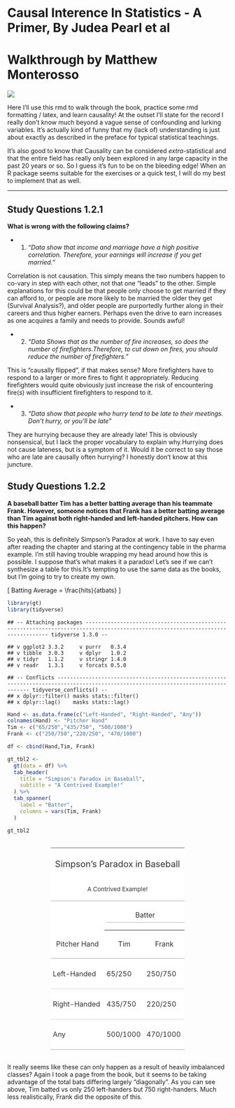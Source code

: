 Causal Interence In Statistics - A Primer, By Judea Pearl et al
================

# Walkthrough by Matthew Monterosso

![](C:\\Users\\Matth\\Desktop\\causal.jpg)

Here I’ll use this rmd to walk through the book, practice some rmd
formatting / latex, and learn causality\! At the outset I’ll state for
the record I really don’t know much beyond a vague sense of confounding
and lurking variables. It’s actually kind of funny that my (lack of)
understanding is just about exactly as described in the preface for
typical statistical teachings.

It’s also good to know that Causality can be considered
*extra*-statistical and that the entire field has really only been
explored in any large capacity in the past 20 years or so. So I guess
it’s fun to be on the bleeding edge\! When an R package seems suitable
for the exercises or a quick test, I will do my best to implement that
as well.

-----

## Study Questions 1.2.1

**What is wrong with the following claims?**

  - 1)  *“Data show that income and marriage have a high positive
        correlation. Therefore, your earnings will increase if you get
        married.”*

Correlation is not causation. This simply means the two numbers happen
to co-vary in step with each other, not that one “leads” to the other.
Simple explanations for this could be that people only choose to get
married if they can afford to, or people are more likely to be married
the older they get (Survival Analysis?), and older people are
purportedly further along in their careers and thus higher earners.
Perhaps even the drive to earn increases as one acquires a family and
needs to provide. Sounds awful\!

  - 2)  *“Data Shows that as the number of fire increases, so does the
        number of firefighters.Therefore, to cut down on fires, you
        should reduce the number of firefighters.”*

This is “causally flipped”, if that makes sense? More firefighters have
to respond to a larger or more fires to fight it appropriately. Reducing
firefighters would quite obviously just increase the risk of
encountering fire(s) with insufficient firefighters to respond to it.

  - 3)  *“Data show that people who hurry tend to be late to their
        meetings. Don’t hurry, or you’ll be late”*

They are hurrying because they are already late\! This is obviously
nonsensical, but I lack the proper vocabulary to explain why.Hurrying
does not cause lateness, but is a symptom of it. Would it be correct to
say those who are late are causally often hurrying? I honestly don’t
know at this juncture.

## Study Questions 1.2.2

**A baseball batter Tim has a better batting average than his teammate
Frank. However, someone notices that Frank has a better batting average
than Tim against both right-handed and left-handed pitchers. How can
this happen?**

So yeah, this is definitely Simpson’s Paradox at work. I have to say
even after reading the chapter and staring at the contingency table in
the pharma example. I’m still having trouble wrapping my head around how
this is possible. I suppose that’s what makes it a paradox\! Let’s see
if we can’t synthesize a table for this.It’s tempting to use the same
data as the books, but I’m going to try to create my own.

\[ Batting Average = \frac{hits}{atbats} \]

``` r
library(gt)
library(tidyverse)
```

    ## -- Attaching packages -------------------------------------------------------------------------------------------------------------------------------- tidyverse 1.3.0 --

    ## v ggplot2 3.3.2     v purrr   0.3.4
    ## v tibble  3.0.3     v dplyr   1.0.2
    ## v tidyr   1.1.2     v stringr 1.4.0
    ## v readr   1.3.1     v forcats 0.5.0

    ## -- Conflicts ----------------------------------------------------------------------------------------------------------------------------------- tidyverse_conflicts() --
    ## x dplyr::filter() masks stats::filter()
    ## x dplyr::lag()    masks stats::lag()

``` r
Hand <- as.data.frame(c("Left-Handed", "Right-Handed", "Any"))
colnames(Hand) <- "Pitcher Hand"
Tim <- c("65/250","435/750", "500/1000")
Frank <- c("250/750","220/250", "470/1000")

df <- cbind(Hand,Tim, Frank)

gt_tbl2 <- 
  gt(data = df) %>%
  tab_header(
    title = "Simpson's Paradox in Baseball",
    subtitle = "A Contrived Example!"
  ) %>%
  tab_spanner(
    label = "Batter",
    columns = vars(Tim, Frank)
  )

gt_tbl2
```

<!--html_preserve-->

<style>html {
  font-family: -apple-system, BlinkMacSystemFont, 'Segoe UI', Roboto, Oxygen, Ubuntu, Cantarell, 'Helvetica Neue', 'Fira Sans', 'Droid Sans', Arial, sans-serif;
}

#qnigmpceah .gt_table {
  display: table;
  border-collapse: collapse;
  margin-left: auto;
  margin-right: auto;
  color: #333333;
  font-size: 16px;
  font-weight: normal;
  font-style: normal;
  background-color: #FFFFFF;
  width: auto;
  border-top-style: solid;
  border-top-width: 2px;
  border-top-color: #A8A8A8;
  border-right-style: none;
  border-right-width: 2px;
  border-right-color: #D3D3D3;
  border-bottom-style: solid;
  border-bottom-width: 2px;
  border-bottom-color: #A8A8A8;
  border-left-style: none;
  border-left-width: 2px;
  border-left-color: #D3D3D3;
}

#qnigmpceah .gt_heading {
  background-color: #FFFFFF;
  text-align: center;
  border-bottom-color: #FFFFFF;
  border-left-style: none;
  border-left-width: 1px;
  border-left-color: #D3D3D3;
  border-right-style: none;
  border-right-width: 1px;
  border-right-color: #D3D3D3;
}

#qnigmpceah .gt_title {
  color: #333333;
  font-size: 125%;
  font-weight: initial;
  padding-top: 4px;
  padding-bottom: 4px;
  border-bottom-color: #FFFFFF;
  border-bottom-width: 0;
}

#qnigmpceah .gt_subtitle {
  color: #333333;
  font-size: 85%;
  font-weight: initial;
  padding-top: 0;
  padding-bottom: 4px;
  border-top-color: #FFFFFF;
  border-top-width: 0;
}

#qnigmpceah .gt_bottom_border {
  border-bottom-style: solid;
  border-bottom-width: 2px;
  border-bottom-color: #D3D3D3;
}

#qnigmpceah .gt_col_headings {
  border-top-style: solid;
  border-top-width: 2px;
  border-top-color: #D3D3D3;
  border-bottom-style: solid;
  border-bottom-width: 2px;
  border-bottom-color: #D3D3D3;
  border-left-style: none;
  border-left-width: 1px;
  border-left-color: #D3D3D3;
  border-right-style: none;
  border-right-width: 1px;
  border-right-color: #D3D3D3;
}

#qnigmpceah .gt_col_heading {
  color: #333333;
  background-color: #FFFFFF;
  font-size: 100%;
  font-weight: normal;
  text-transform: inherit;
  border-left-style: none;
  border-left-width: 1px;
  border-left-color: #D3D3D3;
  border-right-style: none;
  border-right-width: 1px;
  border-right-color: #D3D3D3;
  vertical-align: bottom;
  padding-top: 5px;
  padding-bottom: 6px;
  padding-left: 5px;
  padding-right: 5px;
  overflow-x: hidden;
}

#qnigmpceah .gt_column_spanner_outer {
  color: #333333;
  background-color: #FFFFFF;
  font-size: 100%;
  font-weight: normal;
  text-transform: inherit;
  padding-top: 0;
  padding-bottom: 0;
  padding-left: 4px;
  padding-right: 4px;
}

#qnigmpceah .gt_column_spanner_outer:first-child {
  padding-left: 0;
}

#qnigmpceah .gt_column_spanner_outer:last-child {
  padding-right: 0;
}

#qnigmpceah .gt_column_spanner {
  border-bottom-style: solid;
  border-bottom-width: 2px;
  border-bottom-color: #D3D3D3;
  vertical-align: bottom;
  padding-top: 5px;
  padding-bottom: 6px;
  overflow-x: hidden;
  display: inline-block;
  width: 100%;
}

#qnigmpceah .gt_group_heading {
  padding: 8px;
  color: #333333;
  background-color: #FFFFFF;
  font-size: 100%;
  font-weight: initial;
  text-transform: inherit;
  border-top-style: solid;
  border-top-width: 2px;
  border-top-color: #D3D3D3;
  border-bottom-style: solid;
  border-bottom-width: 2px;
  border-bottom-color: #D3D3D3;
  border-left-style: none;
  border-left-width: 1px;
  border-left-color: #D3D3D3;
  border-right-style: none;
  border-right-width: 1px;
  border-right-color: #D3D3D3;
  vertical-align: middle;
}

#qnigmpceah .gt_empty_group_heading {
  padding: 0.5px;
  color: #333333;
  background-color: #FFFFFF;
  font-size: 100%;
  font-weight: initial;
  border-top-style: solid;
  border-top-width: 2px;
  border-top-color: #D3D3D3;
  border-bottom-style: solid;
  border-bottom-width: 2px;
  border-bottom-color: #D3D3D3;
  vertical-align: middle;
}

#qnigmpceah .gt_from_md > :first-child {
  margin-top: 0;
}

#qnigmpceah .gt_from_md > :last-child {
  margin-bottom: 0;
}

#qnigmpceah .gt_row {
  padding-top: 8px;
  padding-bottom: 8px;
  padding-left: 5px;
  padding-right: 5px;
  margin: 10px;
  border-top-style: solid;
  border-top-width: 1px;
  border-top-color: #D3D3D3;
  border-left-style: none;
  border-left-width: 1px;
  border-left-color: #D3D3D3;
  border-right-style: none;
  border-right-width: 1px;
  border-right-color: #D3D3D3;
  vertical-align: middle;
  overflow-x: hidden;
}

#qnigmpceah .gt_stub {
  color: #333333;
  background-color: #FFFFFF;
  font-size: 100%;
  font-weight: initial;
  text-transform: inherit;
  border-right-style: solid;
  border-right-width: 2px;
  border-right-color: #D3D3D3;
  padding-left: 12px;
}

#qnigmpceah .gt_summary_row {
  color: #333333;
  background-color: #FFFFFF;
  text-transform: inherit;
  padding-top: 8px;
  padding-bottom: 8px;
  padding-left: 5px;
  padding-right: 5px;
}

#qnigmpceah .gt_first_summary_row {
  padding-top: 8px;
  padding-bottom: 8px;
  padding-left: 5px;
  padding-right: 5px;
  border-top-style: solid;
  border-top-width: 2px;
  border-top-color: #D3D3D3;
}

#qnigmpceah .gt_grand_summary_row {
  color: #333333;
  background-color: #FFFFFF;
  text-transform: inherit;
  padding-top: 8px;
  padding-bottom: 8px;
  padding-left: 5px;
  padding-right: 5px;
}

#qnigmpceah .gt_first_grand_summary_row {
  padding-top: 8px;
  padding-bottom: 8px;
  padding-left: 5px;
  padding-right: 5px;
  border-top-style: double;
  border-top-width: 6px;
  border-top-color: #D3D3D3;
}

#qnigmpceah .gt_striped {
  background-color: rgba(128, 128, 128, 0.05);
}

#qnigmpceah .gt_table_body {
  border-top-style: solid;
  border-top-width: 2px;
  border-top-color: #D3D3D3;
  border-bottom-style: solid;
  border-bottom-width: 2px;
  border-bottom-color: #D3D3D3;
}

#qnigmpceah .gt_footnotes {
  color: #333333;
  background-color: #FFFFFF;
  border-bottom-style: none;
  border-bottom-width: 2px;
  border-bottom-color: #D3D3D3;
  border-left-style: none;
  border-left-width: 2px;
  border-left-color: #D3D3D3;
  border-right-style: none;
  border-right-width: 2px;
  border-right-color: #D3D3D3;
}

#qnigmpceah .gt_footnote {
  margin: 0px;
  font-size: 90%;
  padding: 4px;
}

#qnigmpceah .gt_sourcenotes {
  color: #333333;
  background-color: #FFFFFF;
  border-bottom-style: none;
  border-bottom-width: 2px;
  border-bottom-color: #D3D3D3;
  border-left-style: none;
  border-left-width: 2px;
  border-left-color: #D3D3D3;
  border-right-style: none;
  border-right-width: 2px;
  border-right-color: #D3D3D3;
}

#qnigmpceah .gt_sourcenote {
  font-size: 90%;
  padding: 4px;
}

#qnigmpceah .gt_left {
  text-align: left;
}

#qnigmpceah .gt_center {
  text-align: center;
}

#qnigmpceah .gt_right {
  text-align: right;
  font-variant-numeric: tabular-nums;
}

#qnigmpceah .gt_font_normal {
  font-weight: normal;
}

#qnigmpceah .gt_font_bold {
  font-weight: bold;
}

#qnigmpceah .gt_font_italic {
  font-style: italic;
}

#qnigmpceah .gt_super {
  font-size: 65%;
}

#qnigmpceah .gt_footnote_marks {
  font-style: italic;
  font-size: 65%;
}
</style>

<div id="qnigmpceah" style="overflow-x:auto;overflow-y:auto;width:auto;height:auto;">

<table class="gt_table">

<thead class="gt_header">

<tr>

<th colspan="3" class="gt_heading gt_title gt_font_normal" style>

Simpson’s Paradox in Baseball

</th>

</tr>

<tr>

<th colspan="3" class="gt_heading gt_subtitle gt_font_normal gt_bottom_border" style>

A Contrived Example\!

</th>

</tr>

</thead>

<thead class="gt_col_headings">

<tr>

<th class="gt_col_heading gt_center gt_columns_bottom_border" rowspan="2" colspan="1">

Pitcher Hand

</th>

<th class="gt_center gt_columns_top_border gt_column_spanner_outer" rowspan="1" colspan="2">

<span class="gt_column_spanner">Batter</span>

</th>

</tr>

<tr>

<th class="gt_col_heading gt_columns_bottom_border gt_center" rowspan="1" colspan="1">

Tim

</th>

<th class="gt_col_heading gt_columns_bottom_border gt_center" rowspan="1" colspan="1">

Frank

</th>

</tr>

</thead>

<tbody class="gt_table_body">

<tr>

<td class="gt_row gt_left">

Left-Handed

</td>

<td class="gt_row gt_left">

65/250

</td>

<td class="gt_row gt_left">

250/750

</td>

</tr>

<tr>

<td class="gt_row gt_left">

Right-Handed

</td>

<td class="gt_row gt_left">

435/750

</td>

<td class="gt_row gt_left">

220/250

</td>

</tr>

<tr>

<td class="gt_row gt_left">

Any

</td>

<td class="gt_row gt_left">

500/1000

</td>

<td class="gt_row gt_left">

470/1000

</td>

</tr>

</tbody>

</table>

</div>

<!--/html_preserve-->

It really seems like these can only happen as a result of heavily
imbalanced classes? Again I took a page from the book, but it seems to
be taking advantage of the total bats differing largely “diagonally”. As
you can see above, Tim batted vs only 250 left-handers but 750
right-handers. Much less realistically, Frank did the opposite of this.
